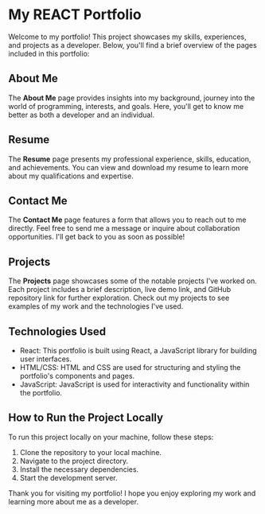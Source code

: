 # My REACT Portfolio

Welcome to my portfolio! This project showcases my skills, experiences, and projects as a developer. Below, you'll find a brief overview of the pages included in this portfolio:

## About Me

The **About Me** page provides insights into my background, journey into the world of programming, interests, and goals. Here, you'll get to know me better as both a developer and an individual.

## Resume

The **Resume** page presents my professional experience, skills, education, and achievements. You can view and download my resume to learn more about my qualifications and expertise.

## Contact Me

The **Contact Me** page features a form that allows you to reach out to me directly. Feel free to send me a message or inquire about collaboration opportunities. I'll get back to you as soon as possible!

## Projects

The **Projects** page showcases some of the notable projects I've worked on. Each project includes a brief description, live demo link, and GitHub repository link for further exploration. Check out my projects to see examples of my work and the technologies I've used.

## Technologies Used

- React: This portfolio is built using React, a JavaScript library for building user interfaces.
- HTML/CSS: HTML and CSS are used for structuring and styling the portfolio's components and pages.
- JavaScript: JavaScript is used for interactivity and functionality within the portfolio.

## How to Run the Project Locally

To run this project locally on your machine, follow these steps:

1. Clone the repository to your local machine.
2. Navigate to the project directory.
3. Install the necessary dependencies.
4. Start the development server.

Thank you for visiting my portfolio! I hope you enjoy exploring my work and learning more about me as a developer.